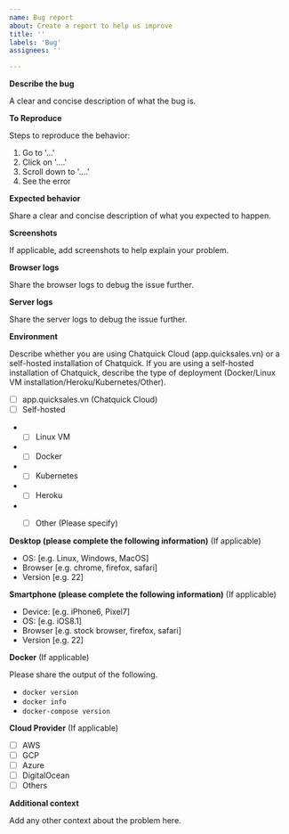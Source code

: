 ```yaml
---
name: Bug report
about: Create a report to help us improve
title: ''
labels: 'Bug'
assignees: ''

---
```


**Describe the bug**

A clear and concise description of what the bug is.

**To Reproduce**

Steps to reproduce the behavior:
1. Go to '...'
2. Click on '....'
3. Scroll down to '....'
4. See the error

**Expected behavior**

Share a clear and concise description of what you expected to happen.

**Screenshots**

If applicable, add screenshots to help explain your problem.

**Browser logs**

Share the browser logs to debug the issue further.

**Server logs**

Share the server logs to debug the issue further.

**Environment**

Describe whether you are using Chatquick Cloud (app.quicksales.vn) or a self-hosted installation of Chatquick. If you are using a self-hosted installation of Chatquick, describe the type of deployment (Docker/Linux VM installation/Heroku/Kubernetes/Other).

- [ ] app.quicksales.vn (Chatquick Cloud)
- [ ] Self-hosted
- - [ ] Linux VM
- - [ ] Docker
- - [ ] Kubernetes
- - [ ] Heroku
- - [ ] Other (Please specify)


**Desktop (please complete the following information)** (If applicable)
 - OS: [e.g. Linux, Windows, MacOS]
 - Browser [e.g. chrome, firefox, safari]
 - Version [e.g. 22]

**Smartphone (please complete the following information)** (If applicable)
 - Device: [e.g. iPhone6, Pixel7]
 - OS: [e.g. iOS8.1]
 - Browser [e.g. stock browser, firefox, safari]
 - Version [e.g. 22]

**Docker** (If applicable)

Please share the output of the following.
- `docker version`
- `docker info`
- `docker-compose version`

**Cloud Provider** (If applicable)
- [ ] AWS
- [ ] GCP
- [ ] Azure
- [ ] DigitalOcean
- [ ] Others

**Additional context**

Add any other context about the problem here.
